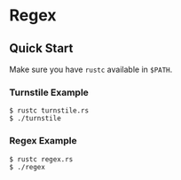 # Regex

## Quick Start

Make sure you have `rustc` available in `$PATH`.

### Turnstile Example

```console
$ rustc turnstile.rs
$ ./turnstile
```

### Regex Example

```console
$ rustc regex.rs
$ ./regex
```